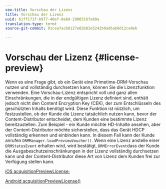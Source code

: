 ```yaml
---
seo-title: Vorschau der Lizenz
title: Vorschau der Lizenz
uuid: 61ff171f-b977-40ef-8e8d-2900316fa89a
translation-type: tm+mt
source-git-commit: 91cea7acb8127e02b82e5242b9ad6ab0d12ce0eb

---
```



# Vorschau der Lizenz {#license-preview}

Wenn es eine Frage gibt, ob ein Gerät eine Primetime-DRM-Vorschau nutzen und vollständig durchsetzen kann, können Sie die Lizenzfunktion verwenden. Eine Vorschau-Lizenz entspricht voll und ganz allen Einschränkungen, die in der endgültigen Lizenz definiert sind, enthält jedoch nicht den Content Encryption Key (CEK), der zum Entschlüsseln des geschützten Inhalts benötigt wird. Diese Funktion ist nützlich, um festzustellen, ob der Kunde die Lizenz tatsächlich nutzen kann, bevor der Content-Distributor entscheidet, dem Kunden eine bestimmte Lizenz bereitzustellen. Zum Beispiel - ein Kunde möchte HD-Inhalte ansehen, aber der Content-Distributor möchte sicherstellen, dass das Gerät HDCP vollständig erkennen und einbinden kann. In diesem Fall kann der Kunde anrufen `DRMManager.loadPreviewVoucher()`. Wenn eine Lizenz anstelle einer `DRMStatusEvent` erhalten wird, wird bestätigt, `DRMErrorEvent`dass der Kunde die Ausgabeschutzeinschränkungen in der Lizenz vollständig durchsetzen kann und der Content-Distributor diese Art von Lizenz dem Kunden frei zur Verfügung stellen kann.

[iOS acquisitionPreviewLicense:](https://help.adobe.com/en_US/primetime/api/drm-apis/client/ios/interface_d_r_m_manager.html#a3baac603bdd8826624dbe97f9faaba10)

[Android acquisitionPreviewLicense()](https://help.adobe.com/en_US/primetime/api/drm-apis/client/android/com/adobe/ave/drm/DRMManager.html#acquirePreviewLicense(com.adobe.ave.drm.DRMMetadata,%20com.adobe.ave.drm.DRMOperationErrorCallback,%20com.adobe.ave.drm.DRMLicenseAcquiredCallback))
